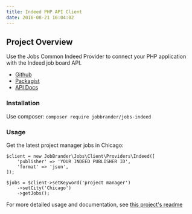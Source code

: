 ```yaml
---
title: Indeed PHP API Client
date: 2016-08-21 16:04:02
---
```


## Project Overview
Use the Jobs Common Indeed Provider to connect your PHP application with the Indeed job board API.

- [Github](https://github.com/jobapis/jobs-indeed)
- [Packagist](https://packagist.org/packages/JobBrander/jobs-indeed)
- [API Docs](http://www.indeed.com/jsp/apiinfo.jsp)

### Installation

Use composer: `composer require jobbrander/jobs-indeed`

### Usage

Get the latest project manager jobs in Chicago:

```
$client = new JobBrander\Jobs\Client\Providers\Indeed([
    'publisher' => 'YOUR INDEED PUBLISHER ID',
    'format' => 'json',
]);

$jobs = $client->setKeyword('project manager')
    ->setCity('Chicago')
    ->getJobs(); 
```

For more detailed usage and documentation, see [this project's readme](https://github.com/JobBrander/jobs-indeed#usage)
